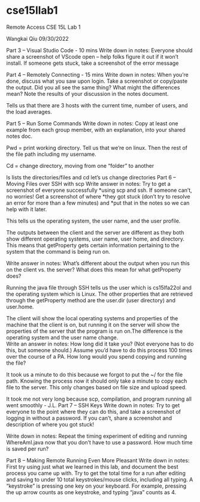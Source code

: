 # cse15llab1
Remote Access
CSE 15L Lab 1

Wangkai Qiu
09/30/2022



 
 
Part 3 – Visual Studio Code - 10 mins
Write down in notes: Everyone should share a screenshot of VScode open – help folks figure it out if it won’t install. If someone gets stuck, take a screenshot of the error message



Part 4 – Remotely Connecting - 15 mins
Write down in notes: When you’re done, discuss what you saw upon login. Take a screenshot or copy/paste the output. Did you all see the same thing? What might the differences mean? Note the results of your discussion in the notes document.






Tells us that there are 3 hosts with the current time, number of users, and the load averages. 


Part 5 – Run Some Commands
Write down in notes: Copy at least one example from each group member, with an explanation, into your shared notes doc.



Pwd = print working directory. Tell us that we’re on linux. Then the rest of the file path including my username. 


Cd = change directory, moving from one “folder” to another




ls lists the directories/files and cd let’s us change directories
Part 6 – Moving Files over SSH with scp
Write answer in notes: Try to get a screenshot of everyone successfully *using scp and ssh. If someone can’t, no worries! Get a screenshot of where *they got stuck (don’t try to resolve an error for more than a few minutes) and *put that in the notes so we can help with it later.


This tells us the operating system, the user name, and the user profile. 




The outputs between the client and the server are different as they both show different operating systems, user name, user home, and directory. This means that getProperty gets certain information pertaining to the system that the command is being run on.

Write answer in notes: What’s different about the output when you run this on the client vs. the server? What does this mean for what getProperty does?

Running the java file through SSH tells us the user which is cs15lfa22ol and the operating system which is Linux. The other properties that are retrieved through the getProperty method are the user.dir (user directory) and user.home. 
 
The client will show the local operating systems and properties of the machine that the client is on, but running it on the server will show the properties of the server that the program is run on.The difference is the operating system and the user name change.  
Write an answer in notes: How long did it take you? (Not everyone has to do this, but someone should.) Assume you’d have to do this process 100 times over the course of a PA. How long would you spend copying and running the file?

It took us a minute to do this because we forgot to put the ~/ for the file path. Knowing the process now it should only take a minute to copy each file to the server. This only changes based on file size and upload speed. 

It took me not very long because scp, compilation, and program running all went smoothly - J.L.
Part 7 – SSH Keys
Write down in notes: Try to get everyone to the point where they can do this, and take a screenshot of logging in without a password. If you can’t, share a screenshot and description of where you got stuck!

 
 
 
Write down in notes: Repeat the timing experiment of editing and running WhereAmI.java now that you don’t have to use a password. How much time is saved per run?

 
 
Part 8 – Making Remote Running Even More Pleasant
Write down in notes: First try using just what we learned in this lab, and document the best process you came up with. Try to get the total time for a run after editing and saving to under 10 total keystrokes/mouse clicks, including all typing. A “keystroke” is pressing one key on your keyboard. For example, pressing the up arrow counts as one keystroke, and typing “java” counts as 4.


